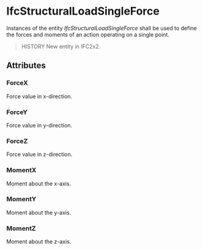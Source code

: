 # IfcStructuralLoadSingleForce

Instances of the entity _IfcStructuralLoadSingleForce_ shall be used to define the forces and moments of an action operating on a single point.
<!-- end of short definition -->


> HISTORY New entity in IFC2x2.

## Attributes

### ForceX
Force value in x-direction.

### ForceY
Force value in y-direction.

### ForceZ
Force value in z-direction.

### MomentX
Moment about the x-axis.

### MomentY
Moment about the y-axis.

### MomentZ
Moment about the z-axis.
